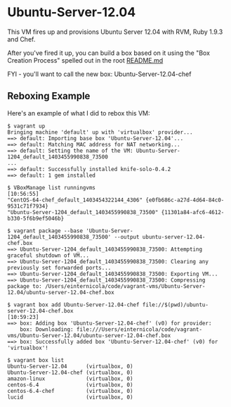 Ubuntu-Server-12.04
====
This VM fires up and provisions Ubuntu Server 12.04 with RVM, Ruby 1.9.3 and Chef.

After you've fired it up, you can build a box based on it using the
"Box Creation Process" spelled out in the root [README.md](../README.md)

FYI - you'll want to call the new box: Ubuntu-Server-12.04-chef

## Reboxing Example ##
Here's an example of what I did to rebox this VM:

    $ vagrant up
    Bringing machine 'default' up with 'virtualbox' provider...
    ==> default: Importing base box 'Ubuntu-Server-12.04'...
    ==> default: Matching MAC address for NAT networking...
    ==> default: Setting the name of the VM: Ubuntu-Server-1204_default_1403455990838_73500
    ...
    ==> default: Successfully installed knife-solo-0.4.2
    ==> default: 1 gem installed

    $ VBoxManage list runningvms                                                                                                   [10:56:55]
    "CentOS-64-chef_default_1403454322144_4306" {e0fb686c-a27d-4d64-84c0-9531c71f7934}
    "Ubuntu-Server-1204_default_1403455990838_73500" {11301a84-afc6-4612-b330-5f6b9ef5046b}

    $ vagrant package --base 'Ubuntu-Server-1204_default_1403455990838_73500' --output ubuntu-server-12.04-chef.box
    ==> Ubuntu-Server-1204_default_1403455990838_73500: Attempting graceful shutdown of VM...
    ==> Ubuntu-Server-1204_default_1403455990838_73500: Clearing any previously set forwarded ports...
    ==> Ubuntu-Server-1204_default_1403455990838_73500: Exporting VM...
    ==> Ubuntu-Server-1204_default_1403455990838_73500: Compressing package to: /Users/einternicola/code/vagrant-vms/Ubuntu-Server-12.04/ubuntu-server-12.04-chef.box

    $ vagrant box add Ubuntu-Server-12.04-chef file://$(pwd)/ubuntu-server-12.04-chef.box                                          [10:59:23]
    ==> box: Adding box 'Ubuntu-Server-12.04-chef' (v0) for provider:
        box: Downloading: file:///Users/einternicola/code/vagrant-vms/Ubuntu-Server-12.04/ubuntu-server-12.04-chef.box
    ==> box: Successfully added box 'Ubuntu-Server-12.04-chef' (v0) for 'virtualbox'!

    $ vagrant box list
    Ubuntu-Server-12.04      (virtualbox, 0)
    Ubuntu-Server-12.04-chef (virtualbox, 0)
    amazon-linux             (virtualbox, 0)
    centos-6.4               (virtualbox, 0)
    centos-6.4-chef          (virtualbox, 0)
    lucid                    (virtualbox, 0)
